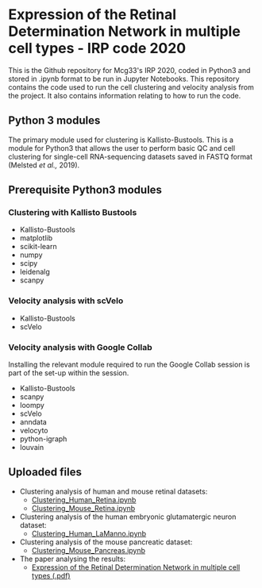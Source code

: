 # Expression of the Retinal Determination Network in multiple cell types - IRP code 2020
This is the Github repository for Mcg33's IRP 2020, coded in Python3 and stored in .ipynb format to be run in Jupyter Notebooks. This repository contains the code used to run the cell clustering and velocity analysis from the project. It also contains information relating to how to run the code. 
## Python 3 modules
The primary module used for clustering is Kallisto-Bustools. This is a module for Python3 that allows the user to perform basic QC and cell clustering for single-cell RNA-sequencing datasets saved in FASTQ format (Melsted *et al.,* 2019).   
## Prerequisite Python3 modules
### Clustering with Kallisto Bustools
* Kallisto-Bustools
* matplotlib
* scikit-learn
* numpy
* scipy
* leidenalg
* scanpy  
### Velocity analysis with scVelo
* Kallisto-Bustools
* scVelo  
### Velocity analysis with Google Collab  
Installing the relevant module required to run the Google Collab session is part of the set-up within the session.
* Kallisto-Bustools
* scanpy
* loompy
* scVelo
* anndata
* velocyto
* python-igraph
* louvain  
## Uploaded files
* Clustering analysis of human and mouse retinal datasets:
  * [Clustering_Human_Retina.ipynb](https://github.com/mcg33/IRP_2020_Code/blob/main/Clustering_Human_Retina.ipynb)
  * [Clustering_Mouse_Retina.ipynb](https://github.com/mcg33/IRP_2020_Code/blob/main/Clustering_Mouse_Retina.ipynb)
* Clustering analysis of the human embryonic glutamatergic neuron dataset:
  * [Clustering_Human_LaManno.ipynb](https://github.com/mcg33/IRP_2020_Code/blob/main/Clustering_Human_LaManno.ipynb)
* Clustering analysis of the mouse pancreatic dataset:
  * [Clustering_Mouse_Pancreas.ipynb](https://github.com/mcg33/IRP_2020_Code/blob/main/Clustering_Mouse_Pancreas.ipynb)  
* The paper analysing the results:
  * [Expression of the Retinal Determination Network in multiple cell types (.pdf)](https://github.com/mcg33/IRP_2020_Code/blob/main/Final%20write-up.pdf)
